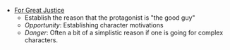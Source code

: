 * [For Great Justice](https://tvtropes.org/pmwiki/pmwiki.php/Main/ForGreatJustice)
	* Establish the reason that the protagonist is "the good guy" 
	* *Opportunity*: Establishing character motivations
	* *Danger*: Often a bit of a simplistic reason if one is going for complex characters.